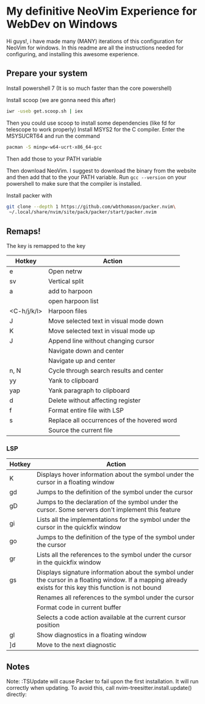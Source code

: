 # My definitive NeoVim Experience for WebDev on Windows

Hi guys!, i have made many (MANY) iterations of this configuration for NeoVim for windows. In this readme are all the instructions needed for configuring, and installing this awesome experience.

## Prepare your system

Install powershell 7 (It is so much faster than the core powershell)

Install scoop (we are gonna need this after)
```bash
iwr -useb get.scoop.sh | iex
```
Then you could use scoop to install some dependencies (like fd for telescope to work properly)
Install MSYS2 for the C compiler. Enter the MSYSUCRT64 and run the command
```bash
pacman -S mingw-w64-ucrt-x86_64-gcc
```
Then add those to your PATH variable

Then download NeoVim. I suggest to download the binary from the website and then add that to the your PATH variable. Run `gcc --version` on your powershell to make sure that the compiler is installed.  

Install packer with
```bash
git clone --depth 1 https://github.com/wbthomason/packer.nvim\
 ~/.local/share/nvim/site/pack/packer/start/packer.nvim
```
## Remaps!
The <leader> key is remapped to the <space> key

| Hotkey | Action |
| --- | --- |
| <leader>e | Open netrw |
| sv | Vertical split |
|<leader>a | add to harpoon |
|<C-e>|open harpoon list|
|<C-h/j/k/l>|Harpoon files|
| J | Move selected text in visual mode down |
| K | Move selected text in visual mode up |
| J | Append line without changing cursor |
| <C-d> | Navigate down and center |
| <C-u> | Navigate up and center |
| n, N | Cycle through search results and center |
| <leader>yy | Yank to clipboard |
| <leader>yap | Yank paragraph to clipboard |
| <leader>d | Delete without affecting register |
| <leader>f | Format entire file with LSP |
| <leader>s | Replace all occurrences of the hovered word |
| <leader><leader> | Source the current file |


### LSP

| Hotkey | Action |
| --- | --- |
| K | Displays hover information about the symbol under the cursor in a floating window |
| gd | Jumps to the definition of the symbol under the cursor |
| gD | Jumps to the declaration of the symbol under the cursor. Some servers don't implement this feature |
| gi | Lists all the implementations for the symbol under the cursor in the quickfix window |
| go | Jumps to the definition of the type of the symbol under the cursor |
| gr | Lists all the references to the symbol under the cursor in the quickfix window |
| gs | Displays signature information about the symbol under the cursor in a floating window. If a mapping already exists for this key this function is not bound |
| <F2> | Renames all references to the symbol under the cursor |
| <F3> | Format code in current buffer |
| <F4> | Selects a code action available at the current cursor position |
| gl | Show diagnostics in a floating window |
| \]d | Move to the next diagnostic |


## Notes
Note: :TSUpdate will cause Packer to fail upon the first installation. It will run correctly when updating. To avoid this, call nvim-treesitter.install.update() directly:
